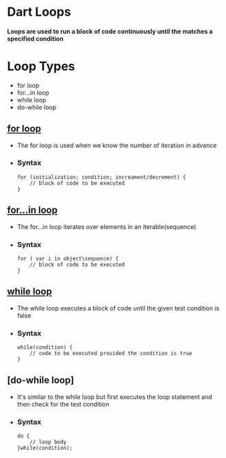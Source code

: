 # Dart Loops
#### Loops are used to run a block of code continuously until the matches a specified condition ####

# Loop Types
* for loop
* for...in loop
* while loop
* do-while loop

## [for loop](https://github.com/kadelcode/dart_codes/blob/main/Loops/for_loop.dart)
- The for loop is used when we know the number of iteration in advance
- ### Syntax
	```
	for (initialization; condition; increament/decrement) {
		// block of code to be executed
	}
	```

## [for...in loop](https://github.com/kadelcode/dart_codes/blob/main/Loops/for_in_loop.dart)
- The for...in loop iterates over elements in an iterable(sequence)
- ### Syntax
	```
	for ( var i in object\sequence) {
		// block of code to be executed
	}
	```

## [while loop](https://github.com/kadelcode/dart_codes/blob/main/Loops/while_loop.dart)
- The while loop executes a block of code until the given test condition is false
- ### Syntax
	```
	while(condition) {
		// code to be executed provided the condition is true
	}
	```

## [do-while loop]
- It's similar to the while loop but first executes the loop statement and then check for the test condition
- ### Syntax
	```
	do {
		// loop body
	}while(condition);
	```

